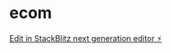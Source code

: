 # ecom

[Edit in StackBlitz next generation editor ⚡️](https://stackblitz.com/~/github.com/Sifisodev/ecom)